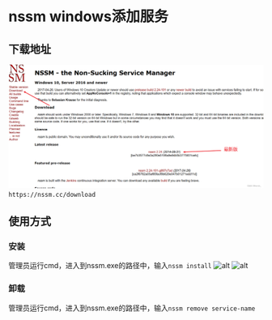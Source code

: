 # nssm windows添加服务

## 下载地址

![alt](../.vuepress/public/images/image1.png)
```https://nssm.cc/download```

## 使用方式

### 安装

管理员运行cmd，进入到nssm.exe的路径中，输入```nssm install```
![alt](../.vuepress/public/images/image2.png)
![alt](../.vuepress/public/images/image3.png)

### 卸载

管理员运行cmd，进入到nssm.exe的路径中，输入```nssm remove service-name```
